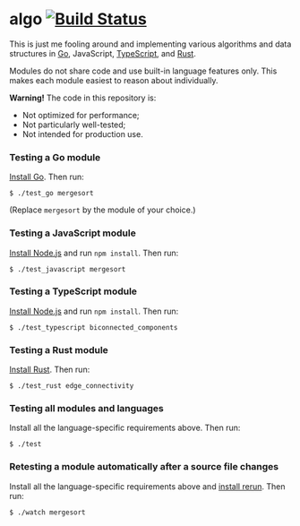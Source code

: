 # algo [![Build Status](https://drone.io/github.com/peferron/algo/status.png)](https://drone.io/github.com/peferron/algo/latest)

This is just me fooling around and implementing various algorithms and data structures in [Go](http://golang.org), JavaScript, [TypeScript](http://www.typescriptlang.org), and [Rust](http://www.rust-lang.org).

Modules do not share code and use built-in language features only. This makes each module easiest to reason about individually.

**Warning!** The code in this repository is:

- Not optimized for performance;
- Not particularly well-tested;
- Not intended for production use.

### Testing a Go module

[Install Go](http://golang.org/doc/install). Then run:

```shell
$ ./test_go mergesort
```

(Replace `mergesort` by the module of your choice.)

### Testing a JavaScript module

[Install Node.js](http://nodejs.org) and run `npm install`. Then run:

```shell
$ ./test_javascript mergesort
```

### Testing a TypeScript module

[Install Node.js](http://nodejs.org) and run `npm install`. Then run:

```shell
$ ./test_typescript biconnected_components
```

### Testing a Rust module

[Install Rust](http://www.rust-lang.org). Then run:

```shell
$ ./test_rust edge_connectivity
```

### Testing all modules and languages

Install all the language-specific requirements above. Then run:

```shell
$ ./test
```

### Retesting a module automatically after a source file changes

Install all the language-specific requirements above and [install rerun](https://github.com/alexch/rerun). Then run:

```shell
$ ./watch mergesort
```
